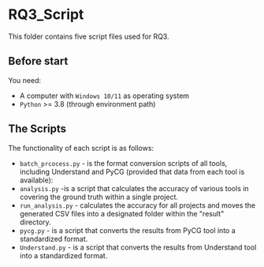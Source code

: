 # RQ3_Script

This folder contains five script files used for RQ3.

## Before start

You need:

- A computer with `Windows 10/11` as operating system
- `Python`  >= 3.8 (through environment path)

## The Scripts

The functionality of each script is as follows:

- `batch_prcocess.py` - is the format conversion scripts of all tools, including Understand and PyCG (provided that data from each tool is available):
- `analysis.py` -is a script that calculates the accuracy of various tools in covering the ground truth within a single project.
- `run_analysis.py` - calculates the accuracy for all projects and moves the generated CSV files into a designated folder within the "result" directory.
- `pycg.py` - is a script that converts the results from PyCG tool into a standardized format.
- `Understand.py` - is a script that converts the results from Understand tool into a standardized format.

